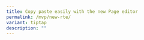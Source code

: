 ```yaml
---
title: Copy paste easily with the new Page editor
permalink: /mvp/new-rte/
variant: tiptap
description: ""
---
```

